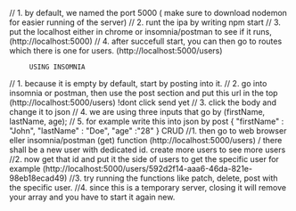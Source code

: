 // 1. by default, we named the port 5000 ( make sure to download nodemon for easier running of the server)
// 2. runt the ipa by writing npm start
// 3. put the localhost either in chrome or insomnia/postman to see if it runs, (http://localhost:5000)
// 4. after succefull start, you can then go to routes which there is one for users. (http://localhost:5000/users)

         USING INSOMNIA 
// 1.  because it is empty by default, start by posting into it. 
// 2. go into insomnia or postman, then use the post section and put this url in the top (http://localhost:5000/users)  !dont click send yet
// 3. click the body and change it to json 
// 4. we are using three inputs that go by (firstName, lastName, age);
// 5. for example write this into json by post  {
    "firstName" : "John",
 "lastName" : "Doe",
 "age" :"28"
} 
        CRUD
//1. then go to web browser eller insomnia/postman (get) function (http://localhost:5000/users) / there shall be a new user with dedicated id. create more users to see more users
//2. now get that id and put it the side of users to get the specific user for example (http://localhost:5000/users/592d2f14-aaa6-46da-821e-98eb18ecad49)
//3. try running the functions like patch, delete, post with the specific user.
//4. since this is a temporary server, closing it will remove your array and you have to start it again new.
 